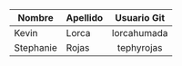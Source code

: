 | Nombre | Apellido | Usuario Git |
| ------------- | ------------- |:-------------:|
| Kevin | Lorca | lorcahumada |
| Stephanie | Rojas | tephyrojas |